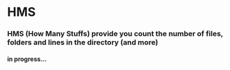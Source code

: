 # HMS
### HMS (How Many Stuffs) provide you count the number of files, folders and lines in the directory (and more)

#### in progress...
